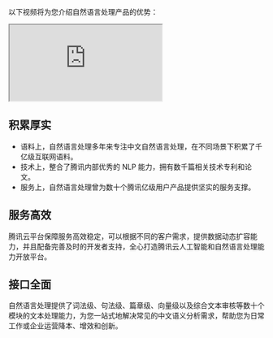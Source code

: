 以下视频将为您介绍自然语言处理产品的优势：
<div class="doc-video-mod"><iframe src="https://cloud.tencent.com/edu/learning/quick-play/1985-23234?source=gw.doc.media&withPoster=1&notip=1"></iframe></div>

## 积累厚实
- 语料上，自然语言处理多年来专注中文自然语言处理，在不同场景下积累了千亿级互联网语料。
- 技术上，整合了腾讯内部优秀的 NLP 能力，拥有数千篇相关技术专利和论文。
- 服务上，自然语言处理曾为数十个腾讯亿级用户产品提供坚实的服务支撑。

## 服务高效
腾讯云平台保障服务高效稳定，可以根据不同的客户需求，提供数据动态扩容能力，并且配备完善及时的开发者支持，全心打造腾讯云人工智能和自然语言处理能力开放平台。

## 接口全面
自然语言处理提供了词法级、句法级、篇章级、向量级以及综合文本审核等数十个模块的文本处理能力，为您一站式地解决常见的中文语义分析需求，帮助您为日常工作或企业运营降本、增效和创新。


